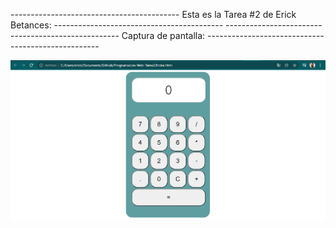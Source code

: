------------------------------------------ Esta es la Tarea #2 de Erick Betances: ------------------------------------------
--------------------------------------------------- Captura de pantalla: ---------------------------------------------------

![Captura 1](calc1.png)